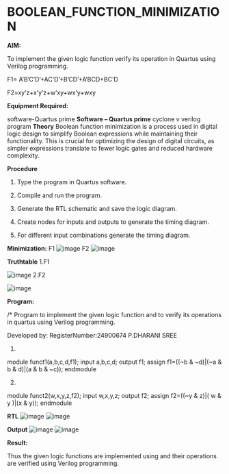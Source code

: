 # BOOLEAN_FUNCTION_MINIMIZATION

**AIM:**

To implement the given logic function verify its operation in Quartus using Verilog programming.

F1= A’B’C’D’+AC’D’+B’CD’+A’BCD+BC’D 

F2=xy’z+x’y’z+w’xy+wx’y+wxy

**Equipment Required:**

software-Quartus prime
**Software – Quartus prime**
cyclone v verilog program
**Theory**
Boolean function minimization is a process used in digital logic design to simplify Boolean expressions while maintaining their functionality. This is crucial for optimizing the design of digital circuits, as simpler expressions translate to fewer logic gates and reduced hardware complexity.


**Procedure**

1.	Type the program in Quartus software.

2.	Compile and run the program.

3.	Generate the RTL schematic and save the logic diagram.
   
4.	Create nodes for inputs and outputs to generate the timing diagram.

5.	For different input combinations generate the timing diagram.

**Minimization:**
F1
![image](https://github.com/user-attachments/assets/20203fca-6fef-4616-953e-bf3d898d06f8)
F2
![image](https://github.com/user-attachments/assets/5f8db17d-7653-437a-8124-311a32380971)

**Truthtable**
1.F1

   
![image](https://github.com/user-attachments/assets/7afefff3-3cb0-41da-a8f3-2231ed0c9642)
2.F2

![image](https://github.com/user-attachments/assets/477d10de-d581-4ce1-8f63-89b4ac5cf1ff)


**Program:**

/* Program to implement the given logic function and to verify its operations in quartus using Verilog programming. 

Developed by: RegisterNumber:24900674 P.DHARANI SREE

1.
module funct1(a,b,c,d,f1);
input a,b,c,d;
output f1;
assign f1=((~b & ~d)|(~a & b & d)|(a & b & ~c));
endmodule

2.
module funct2(w,x,y,z,f2);
input w,x,y,z;
output f2;
assign f2=((~y & z)|( w & y )|(x & y));
endmodule

**RTL**
  ![image](https://github.com/user-attachments/assets/0bbcd3cf-4cac-4e17-8a20-91785ee083c8)
![image](https://github.com/user-attachments/assets/73d9179c-8371-4ef8-81d0-d3eba393c3aa)


**Output**
![image](https://github.com/user-attachments/assets/a139d20c-5ebb-48bd-b4f1-04c76c5467b9)
![image](https://github.com/user-attachments/assets/0c559a90-d3a5-4028-8c2c-3ba6de73777f)


**Result:**

Thus the given logic functions are implemented using and their operations are verified using Verilog programming.


